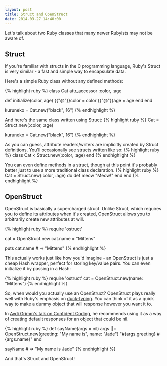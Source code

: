 ```yaml
---
layout: post
title: Struct and OpenStruct
date: 2014-03-27 14:40:00
---
```


Let's talk about two Ruby classes that many newer Rubyists may not be aware of.

## Struct

If you're familiar with structs in the C programming language, Ruby's Struct is very similar - a fast and simple way to encapsulate data.

Here's a simple Ruby class without any defined methods:

{% highlight ruby %}
class Cat
  attr_accessor :color, :age

  def initialize(color, age)
    {{"@"}}color = color
    {{"@"}}age = age
  end
end

kuruneko = Cat.new("black", 16")
{% endhighlight %}

And here's the same class written using Struct:
{% highlight ruby %}
Cat = Struct.new(:color, :age)

kuruneko = Cat.new("black", 16")
{% endhighlight %}

As you can guess, attribute readers/writers are implicitly created by Struct definitions. You'll occasionally see structs written like so:
{% highlight ruby %}
class Cat < Struct.new(:color, :age)
end
{% endhighlight %}

You can even define methods in a struct, though at this point it's probably better just to use a more traditional class declaration.
{% highlight ruby %}
Cat = Struct.new(:color, :age) do
  def meow
    "Meow!"
  end
end
{% endhighlight %}

## OpenStruct

OpenStruct is basically a supercharged struct. Unlike Struct, which requires you to define its attributes when it's created, OpenStruct allows you to arbitrarily create new attributes at will.


{% highlight ruby %}
require 'ostruct'

cat = OpenStruct.new
cat.name = "Mittens"

puts cat.name  # => "Mittens"
{% endhighlight %}

This actually works just like how you'd imagine - an OpenStruct is just a cheap Hash wrapper, perfect for storing key/value pairs. You can even initialize it by passing in a Hash:

{% highlight ruby %}
require 'ostruct'
cat = OpenStruct.new(name: "Mittens")
{% endhighlight %}

So, when would you actually use an OpenStruct? OpenStruct plays really well with Ruby's emphasis on [duck-typing](http://en.wikipedia.org/wiki/Duck_typing). You can think of it as a quick way to make a dummy object that will response however you want it to.

In [Avdi Grimm's talk on Confident Coding](https://www.youtube.com/watch?v=T8J0j2xJFgQ), he recommends using it as a way of creating default responses for an object that could be nil.

{% highlight ruby %}
def sayName(args = nil)
  args ||= OpenStruct.new(greeting: "My name is", name: "Jade")
  "#{args.greeting} #{args.name}"
end

sayName # => "My name is Jade"
{% endhighlight %}

And that's Struct and OpenStruct!